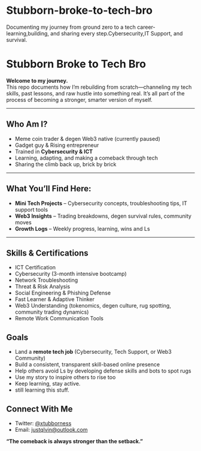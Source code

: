 # Stubborn-broke-to-tech-bro
Documenting my journey from ground zero to a tech career-learning,building, and sharing every step.Cybersecurity,IT Support, and survival.
# Stubborn Broke to Tech Bro

**Welcome to my journey.**  
This repo documents how I’m rebuilding from scratch—channeling my tech skills, past lessons, and raw hustle into something real. It’s all part of the process of becoming a stronger, smarter version of myself.

---

## Who Am I?

- Meme coin trader & degen Web3 native (currently paused)  
- Gadget guy & Rising entrepreneur  
- Trained in **Cybersecurity & ICT**  
- Learning, adapting, and making a comeback through tech  
- Sharing the climb back up, brick by brick

---

## What You’ll Find Here:

- **Mini Tech Projects** – Cybersecurity concepts, troubleshooting tips, IT support tools  
- **Web3 Insights** – Trading breakdowns, degen survival rules, community moves  
- **Growth Logs** – Weekly progress, learning, wins and Ls

---

## Skills & Certifications

- ICT Certification  
- Cybersecurity (3-month intensive bootcamp)  
- Network Troubleshooting  
- Threat & Risk Analysis  
- Social Engineering & Phishing Defense  
- Fast Learner & Adaptive Thinker  
- Web3 Understanding (tokenomics, degen culture, rug spotting, community trading dynamics)  
- Remote Work Communication Tools


## Goals

- Land a **remote tech job** (Cybersecurity, Tech Support, or Web3 Community)  
- Build a consistent, transparent skill-based online presence  
- Help others avoid Ls by developing defense skills and bots to spot rugs  
- Use my story to inspire others to rise too  
- Keep learning, stay active. 
- still learning this stuff. 


## Connect With Me

- Twitter: [@xtubborness](https://twitter.com/xtubborness)  
- Email: justqlvin@outlook.com  


**“The comeback is always stronger than the setback.”**
